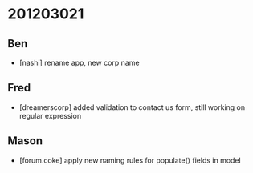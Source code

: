 # 201203021

## Ben
- [nashi] rename app, new corp name



## Fred
- [dreamerscorp] added validation to contact us form, still working on regular expression


## Mason
- [forum.coke] apply new naming rules for populate() fields in model

